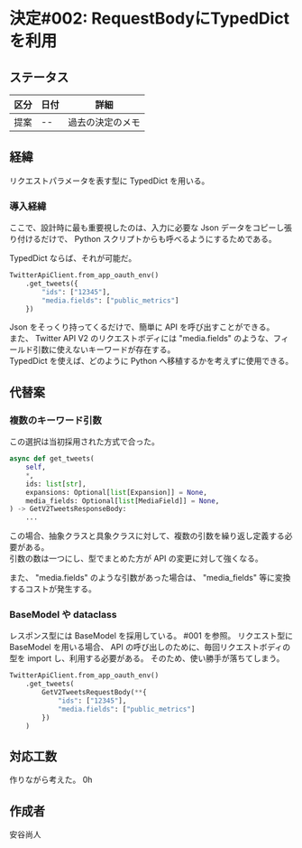 # 決定#002: RequestBodyにTypedDictを利用

## ステータス

| 区分 | 日付 | 詳細             |
| ---- | ---- | ---------------- |
| 提案 | --   | 過去の決定のメモ |

## 経緯

リクエストパラメータを表す型に TypedDict を用いる。

### 導入経緯

ここで、設計時に最も重要視したのは、入力に必要な Json データをコピーし張り付けるだけで、 Python スクリプトからも呼べるようにするためである。

TypedDict ならば、それが可能だ。

```python
TwitterApiClient.from_app_oauth_env()
    .get_tweets({
        "ids": ["12345"],
        "media.fields": ["public_metrics"]
    })
```

Json をそっくり持ってくるだけで、簡単に API を呼び出すことができる。  
また、 Twitter API V2 のリクエストボディには "media.fields" のような、フィールド引数に使えないキーワードが存在する。  
TypedDict を使えば、どのように Python へ移植するかを考えずに使用できる。

## 代替案

### 複数のキーワード引数
この選択は当初採用された方式で合った。

```python
async def get_tweets(
    self,
    *,
    ids: list[str],
    expansions: Optional[list[Expansion]] = None,
    media_fields: Optional[list[MediaField]] = None,
) -> GetV2TweetsResponseBody:
    ...
```

この場合、抽象クラスと具象クラスに対して、複数の引数を繰り返し定義する必要がある。  
引数の数は一つにし、型でまとめた方が API の変更に対して強くなる。

また、 "media.fields" のような引数があった場合は、 "media_fields" 等に変換するコストが発生する。


### BaseModel や dataclass

レスポンス型には BaseModel を採用している。 #001 を参照。
リクエスト型に BaseModel を用いる場合、 API の呼び出しのために、毎回リクエストボディの型を import し、利用する必要がある。
そのため、使い勝手が落ちてしまう。

```python
TwitterApiClient.from_app_oauth_env()
    .get_tweets(
        GetV2TweetsRequestBody(**{
            "ids": ["12345"],
            "media.fields": ["public_metrics"]
        })
    )
```

## 対応工数

作りながら考えた。 0h

## 作成者

安谷尚人
